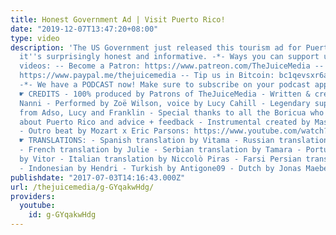 ```yaml
---
title: Honest Government Ad | Visit Puerto Rico!
date: "2019-12-07T13:47:20+08:00"
type: video
description: 'The US Government just released this tourism ad for Puerto Rico and
  it''s surprisingly honest and informative. -*- Ways you can support us to keep making
  videos: -- Become a Patron: https://www.patreon.com/TheJuiceMedia -- Tip us on PayPal:
  https://www.paypal.me/thejuicemedia -- Tip us in Bitcoin: bc1qevsxr6a8uytqj63fjemdyevjkctnj3tlk3r9cq
  -*- We have a PODCAST now! Make sure to subscribe on your podcast app: https://thejuicemedia.simplecast.com
  ☛ CREDITS - 100% produced by Patrons of TheJuiceMedia - Written & created by Giordano
  Nanni - Performed by Zoë Wilson, voice by Lucy Cahill - Legendary support and input
  from Adso, Lucy and Franklin - Special thanks to all the Boricua who sent me info
  about Puerto Rico and advice + feedback - Instrumental created by MasterMind: https://www.youtube.com/watch?v=Q4HmS-8FHog
  - Outro beat by Mozart x Eric Parsons: https://www.youtube.com/watch?v=z6JBBuNy8Oo
  ☛ TRANSLATIONS: - Spanish translation by Vitama - Russian translation by Prokhor
  - French translation by Julie - Serbian translation by Tamara - Portuguese translation
  by Vitor - Italian translation by Niccolò Piras - Farsi Persian translation by Bruce
  - Indonesian by Hendri - Turkish by Antigone09 - Dutch by Jonas Maebe'
publishdate: "2017-07-03T14:16:43.000Z"
url: /thejuicemedia/g-GYqakwHdg/
providers:
  youtube:
    id: g-GYqakwHdg
---
```

